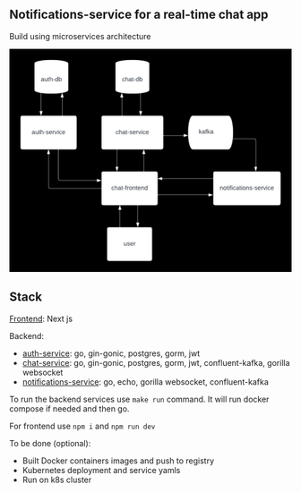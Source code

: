## Notifications-service for a real-time chat app

Build using microservices architecture

![Real-Time Chat System Design](/chat.png "Real-Time Chat System Design")

## Stack

[Frontend](https://github.com/srjchsv/chat-frontend): Next js

Backend:

- [auth-service](https://github.com/srjchsv/auth-service): go, gin-gonic, postgres, gorm, jwt
- [chat-service](https://github.com/srjchsv/chat-service): go, gin-gonic, postgres, gorm, jwt, confluent-kafka, gorilla websocket
- [notifications-service](https://github.com/srjchsv/notifications-service): go, echo, gorilla websocket, confluent-kafka

To run the backend services use `make run` command. It will run docker compose if needed and then go.

For frontend use `npm i` and `npm run dev`

To be done (optional):

- Built Docker containers images and push to registry
- Kubernetes deployment and service yamls
- Run on k8s cluster
